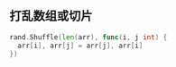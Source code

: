 
<p id="e4kfJovzgf297d4KWXik5s">

## 打乱数组或切片

</p>

<p id="mnc5ur88nv9dS22HrtCcWf">

```Go
rand.Shuffle(len(arr), func(i, j int) {
  arr[i], arr[j] = arr[j], arr[i]
})
```


</p>
